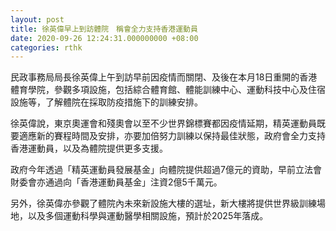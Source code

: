 ```yaml
---
layout: post
title: 徐英偉早上到訪體院　稱會全力支持香港運動員
date: 2020-09-26 12:24:31.000000000 +08:00
categories: rthk
---
```


民政事務局局長徐英偉上午到訪早前因疫情而關閉、及後在本月18日重開的香港體育學院，參觀多項設施，包括綜合體育館、體能訓練中心、運動科技中心及住宿設施等，了解體院在採取防疫措施下的訓練安排。

徐英偉說，東京奧運會和殘奧會以至不少世界錦標賽都因疫情延期，精英運動員既要適應新的賽程時間及安排，亦要加倍努力訓練以保持最佳狀態，政府會全力支持香港運動員，以及為體院提供更多支援。

政府今年透過「精英運動員發展基金」向體院提供超過7億元的資助，早前立法會財委會亦通過向「香港運動員基金」注資2億5千萬元。

另外，徐英偉亦參觀了體院內未來新設施大樓的選址，新大樓將提供世界級訓練場地，以及多個運動科學與運動醫學相關設施，預計於2025年落成。
